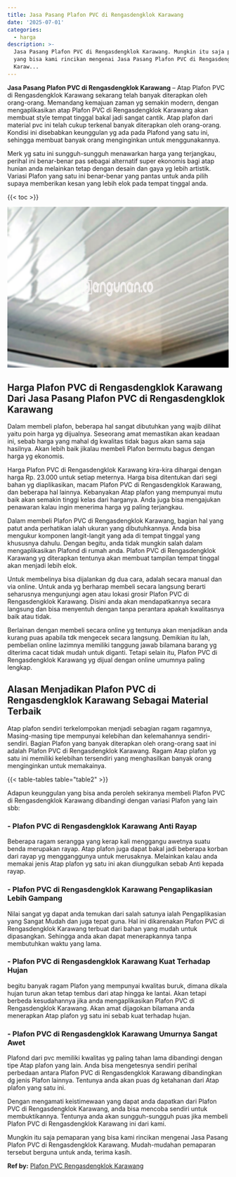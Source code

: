 ```yaml
---
title: Jasa Pasang Plafon PVC di Rengasdengklok Karawang
date: '2025-07-01'
categories:
  - harga
description: >-
  Jasa Pasang Plafon PVC di Rengasdengklok Karawang. Mungkin itu saja pemaparan
  yang bisa kami rincikan mengenai Jasa Pasang Plafon PVC di Rengasdengklok
  Karaw...
---
```


**Jasa Pasang Plafon PVC di Rengasdengklok Karawang** – Atap Plafon PVC di Rengasdengklok Karawang sekarang telah banyak diterapkan oleh orang-orang. Memandang kemajuan zaman yg semakin modern, dengan mengaplikasikan atap Plafon PVC di Rengasdengklok Karawang akan membuat style tempat tinggal bakal jadi sangat cantik. Atap plafon dari material pvc ini telah cukup terkenal banyak diterapkan oleh orang-orang. Kondisi ini disebabkan keunggulan yg ada pada Plafond yang satu ini, sehingga membuat banyak orang menginginkan untuk menggunakannya.

Merk yg satu ini sungguh-sungguh menawarkan harga yang terjangkau, perihal ini benar-benar pas sebagai alternatif super ekonomis bagi atap hunian anda melainkan tetap dengan desain dan gaya yg lebih artistik. Variasi Plafon yang satu ini benar-benar yang pantas untuk anda pilih supaya memberikan kesan yang lebih elok pada tempat tinggal anda.

{{< toc >}}

![Jasa Pasang Plafon PVC di Rengasdengklok Karawang](/images/flafond-pvc-murah09.png)

## Harga Plafon PVC di Rengasdengklok Karawang Dari Jasa Pasang Plafon PVC di Rengasdengklok Karawang

Dalam membeli plafon, beberapa hal sangat dibutuhkan yang wajib dilihat yaitu poin harga yg dijualnya. Seseorang amat memastikan akan keadaan ini, sebab harga yang mahal dg kwalitas tidak bagus akan sama saja hasilnya. Akan lebih baik jikalau membeli Plafon bermutu bagus dengan harga yg ekonomis.

Harga Plafon PVC di Rengasdengklok Karawang kira-kira dihargai dengan harga Rp. 23.000 untuk setiap meternya. Harga bisa ditentukan dari segi bahan yg diaplikasikan, macam Plafon PVC di Rengasdengklok Karawang, dan beberapa hal lainnya. Kebanyakan Atap plafon yang mempunyai mutu baik akan semakin tinggi kelas dari harganya. Anda juga bisa mengajukan penawaran kalau ingin menerima harga yg paling terjangkau.

Dalam membeli Plafon PVC di Rengasdengklok Karawang, bagian hal yang patut anda perhatikan ialah ukuran yang dibutuhkannya. Anda bisa mengukur komponen langit-langit yang ada di tempat tinggal yang khususnya dahulu. Dengan begitu, anda tidak mungkin salah dalam mengaplikasikan Plafond di rumah anda. Plafon PVC di Rengasdengklok Karawang yg diterapkan tentunya akan membuat tampilan tempat tinggal akan menjadi lebih elok.

Untuk membelinya bisa dijalankan dg dua cara, adalah secara manual dan via online. Untuk anda yg berharap membeli secara langsung berarti seharusnya mengunjungi agen atau lokasi grosir Plafon PVC di Rengasdengklok Karawang. Disini anda akan mendapatkannya secara langsung dan bisa menyentuh dengan tanpa perantara apakah kwalitasnya baik atau tidak.

Berlainan dengan membeli secara online yg tentunya akan menjadikan anda kurang puas apabila tdk mengecek secara langsung. Demikian itu lah, pembelian online lazimnya memiliki tanggung jawab bilamana barang yg diterima cacat tidak mudah untuk diganti. Tetapi selain itu, Plafon PVC di Rengasdengklok Karawang yg dijual dengan online umumnya paling lengkap.

## Alasan Menjadikan Plafon PVC di Rengasdengklok Karawang Sebagai Material Terbaik

Atap plafon sendiri terkelompokan menjadi sebagian ragam ragamnya, Masing-masing tipe mempunyai kelebihan dan kelemahannya sendiri-sendiri. Bagian Plafon yang banyak diterapkan oleh orang-orang saat ini adalah Plafon PVC di Rengasdengklok Karawang. Ragam Atap plafon yg satu ini memiliki kelebihan tersendiri yang menghasilkan banyak orang menginginkan untuk memakainya.

{{< table-tables table="table2" >}}

Adapun keunggulan yang bisa anda peroleh sekiranya membeli Plafon PVC di Rengasdengklok Karawang dibandingi dengan variasi Plafon yang lain sbb:

### \- Plafon PVC di Rengasdengklok Karawang Anti Rayap

Beberapa ragam serangga yang kerap kali menggangu awetnya suatu benda merupakan rayap. Atap plafon juga dapat bakal jadi beberapa korban dari rayap yg mengganggunya untuk merusaknya. Melainkan kalau anda memakai jenis Atap plafon yg satu ini akan diunggulkan sebab Anti kepada rayap.

### \- Plafon PVC di Rengasdengklok Karawang Pengaplikasian Lebih Gampang

Nilai sangat yg dapat anda temukan dari salah satunya ialah Pengaplikasian yang Sangat Mudah dan juga tepat guna. Hal ini dikarenakan Plafon PVC di Rengasdengklok Karawang terbuat dari bahan yang mudah untuk dipasangkan. Sehingga anda akan dapat menerapkannya tanpa membutuhkan waktu yang lama.

### \- Plafon PVC di Rengasdengklok Karawang Kuat Terhadap Hujan

begitu banyak ragam Plafon yang mempunyai kwalitas buruk, dimana dikala hujan turun akan tetap tembus dari atap hingga ke lantai. Akan tetapi berbeda kesudahannya jika anda mengaplikasikan Plafon PVC di Rengasdengklok Karawang. Akan amat dijagokan bilamana anda menerapkan Atap plafon yg satu ini sebab kuat terhadap hujan.

### \- Plafon PVC di Rengasdengklok Karawang Umurnya Sangat Awet

Plafond dari pvc memiliki kwalitas yg paling tahan lama dibandingi dengan tipe Atap plafon yang lain. Anda bisa mengetesnya sendiri perihal perbedaan antara Plafon PVC di Rengasdengklok Karawang dibandingkan dg jenis Plafon lainnya. Tentunya anda akan puas dg ketahanan dari Atap plafon yang satu ini.

Dengan mengamati keistimewaan yang dapat anda dapatkan dari Plafon PVC di Rengasdengklok Karawang, anda bisa mencoba sendiri untuk membuktikannya. Tentunya anda akan sungguh-sungguh puas jika membeli Plafon PVC di Rengasdengklok Karawang ini dari kami.

Mungkin itu saja pemaparan yang bisa kami rincikan mengenai Jasa Pasang Plafon PVC di Rengasdengklok Karawang. Mudah-mudahan pemaparan tersebut berguna untuk anda, terima kasih.

**Ref by:** [Plafon PVC Rengasdengklok Karawang](https://id.wikipedia.org/wiki/Plafon)
